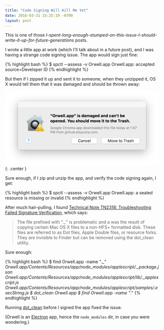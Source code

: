 ```yaml
--- 
title: "Code Signing Will Kill Me Yet"
date: 2016-03-31 15:25:19 -0700
layout: post
---
```

This is one of those _I-spent-long-enough-stumped-on-this-issue-I-should-write-it-up-for-future-generations_ posts.

I wrote a little app at work (which I'll talk about in a future post), and I was having a strange code signing issue. The app would sign just fine:

{% highlight bash %}
$ spctl --assess -v Orwell.app
Orwell.app: accepted
source=Developer ID
{% endhighlight %}

But then if I zipped it up and sent it to someone, when they unzipped it, OS X would tell them that it was damaged and should be thrown away:

![Blech](/public/images/app-is-damaged.png){: .center }

 Sure enough, if I zip and unzip the app, and verify the code signing again, I get:

{% highlight bash %}
$ spctl --assess -v Orwell.app
Orwell.app: a sealed resource is missing or invalid
{% endhighlight %}

After much hair-pulling, I found [Technical Note TN2318: Troubleshooting Failed Signature Verification](https://developer.apple.com/library/ios/technotes/tn2318/_index.html), which says:

> The file prefixed with ".\_" is problematic and a was the result of copying certain Mac OS X files to a non-HFS+ formatted disk. These files are referred to as Dot files, Apple Double files, or resource forks. They are invisible to Finder but can be removed using the dot\_clean utility.

Sure enough:

{% highlight bash %}
$ find Orwell.app -name "._*"
Orwell.app/Contents/Resources/app/node_modules/applescript/._package.json
Orwell.app/Contents/Resources/app/node_modules/applescript/lib/._applescript.js
Orwell.app/Contents/Resources/app/node_modules/applescript/samples/._execString.js
$ dot_clean Orwell.app
$ find Orwell.app -name "._*"
{% endhighlight %}

Running [dot_clean](https://developer.apple.com/library/mac/documentation/Darwin/Reference/ManPages/man1/dot_clean.1.html) before I signed the app fixed the issue.

(Orwell is an [Electron](http://electron.atom.io/) app, hence the `node_modules` dir, in case you were wondering.)

